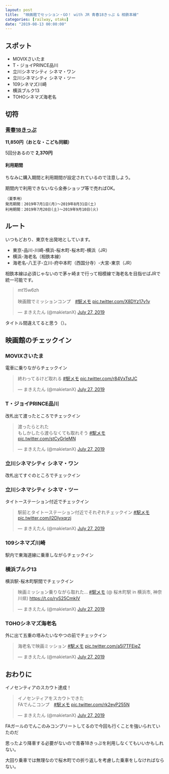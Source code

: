 ```yaml
---
layout: post
title:  "映画館でセッション・GO！ with JR 青春18きっぷ & 相鉄本線"
categories: [railway, otaku]
date: "2019-08-13 00:00:00"
---
```


## スポット

- MOVIXさいたま
- T・ジョイPRINCE品川
- 立川シネマシティ シネマ・ワン
- 立川シネマシティ シネマ・ツー
- 109シネマズ川崎
- 横浜ブルク13
- TOHOシネマズ海老名

## 切符

### [青春18きっぷ](https://railway.jr-central.co.jp/tickets/youth18-ticket/)

**11,850円（おとな・こども同額）**

5回分あるので **2,370円**

#### 利用期間

ちなみに購入期間と利用期間が設定されているので注意しよう。

期間内で利用できないなら金券ショップ等で売ればOK。

```
（夏季用）
発売期間：2019年7月1日(月)～2019年8月31日(土)
利用期間：2019年7月20日(土)～2019年9月10日(火)
```

## ルート

いつもどおり、東京を出発地としています。

- 東京-品川-川崎-横浜-桜木町-桜木町-横浜（JR）
- 横浜-海老名（相鉄本線）
- 海老名-八王子-立川-府中本町（西国分寺）-大宮-東京（JR）

相鉄本線は必須じゃないので茅ヶ崎まで行って相模線で海老名を目指せばJRで統一可能です。

<blockquote class="twitter-tweet tw-align-center"><p lang="ja" dir="ltr">mt15w6zh<br><br>映画館でミッションコンプ　<a href="https://twitter.com/hashtag/%E9%A7%85%E3%83%A1%E3%83%A2?src=hash&amp;ref_src=twsrc%5Etfw">#駅メモ</a> <a href="https://t.co/X8DYz17v1y">pic.twitter.com/X8DYz17v1y</a></p>&mdash; まきえたん (@makietanX) <a href="https://twitter.com/makietanX/status/1155154076780253185?ref_src=twsrc%5Etfw">July 27, 2019</a></blockquote> <script async src="https://platform.twitter.com/widgets.js" charset="utf-8"></script>

タイトル間違えてると思う（）。

## 映画館のチェックイン

### MOVIXさいたま

電車に乗りながらチェックイン

<blockquote class="twitter-tweet tw-align-center"><p lang="ja" dir="ltr">終わってるけど取れる <a href="https://twitter.com/hashtag/%E9%A7%85%E3%83%A1%E3%83%A2?src=hash&amp;ref_src=twsrc%5Etfw">#駅メモ</a> <a href="https://t.co/r84VxTstJC">pic.twitter.com/r84VxTstJC</a></p>&mdash; まきえたん (@makietanX) <a href="https://twitter.com/makietanX/status/1155091732784021507?ref_src=twsrc%5Etfw">July 27, 2019</a></blockquote> <script async src="https://platform.twitter.com/widgets.js" charset="utf-8"></script>

### T・ジョイPRINCE品川

改札出て渡ったところでチェックイン

<blockquote class="twitter-tweet tw-align-center"><p lang="ja" dir="ltr">渡ったらとれた <br>もしかしたら渡らなくても取れそう <a href="https://twitter.com/hashtag/%E9%A7%85%E3%83%A1%E3%83%A2?src=hash&amp;ref_src=twsrc%5Etfw">#駅メモ</a> <a href="https://t.co/stCyGrleMN">pic.twitter.com/stCyGrleMN</a></p>&mdash; まきえたん (@makietanX) <a href="https://twitter.com/makietanX/status/1155020230613037056?ref_src=twsrc%5Etfw">July 27, 2019</a></blockquote> <script async src="https://platform.twitter.com/widgets.js" charset="utf-8"></script>

### 立川シネマシティ シネマ・ワン

改札出てすぐのところでチェックイン

### 立川シネマシティ シネマ・ツー

タイトーステーション付近でチェックイン

<blockquote class="twitter-tweet tw-align-center"><p lang="ja" dir="ltr">駅前とタイトーステーション付近でそれぞれチェックイン <a href="https://twitter.com/hashtag/%E9%A7%85%E3%83%A1%E3%83%A2?src=hash&amp;ref_src=twsrc%5Etfw">#駅メモ</a> <a href="https://t.co/I2DIyxqrzj">pic.twitter.com/I2DIyxqrzj</a></p>&mdash; まきえたん (@makietanX) <a href="https://twitter.com/makietanX/status/1155069732980027398?ref_src=twsrc%5Etfw">July 27, 2019</a></blockquote> <script async src="https://platform.twitter.com/widgets.js" charset="utf-8"></script>

### 109シネマズ川崎

駅内で東海道線に乗車しながらチェックイン

### 横浜ブルク13

横浜駅-桜木町駅間でチェックイン

<blockquote class="twitter-tweet tw-align-center"><p lang="ja" dir="ltr">映画ミッション乗りながら取れた… <a href="https://twitter.com/hashtag/%E9%A7%85%E3%83%A1%E3%83%A2?src=hash&amp;ref_src=twsrc%5Etfw">#駅メモ</a> (@ 桜木町駅 in 横浜市, 神奈川県) <a href="https://t.co/ryS25CmkIV">https://t.co/ryS25CmkIV</a></p>&mdash; まきえたん (@makietanX) <a href="https://twitter.com/makietanX/status/1155030802490679296?ref_src=twsrc%5Etfw">July 27, 2019</a></blockquote> <script async src="https://platform.twitter.com/widgets.js" charset="utf-8"></script>

### TOHOシネマズ海老名

外に出て五重の塔みたいなやつの前でチェックイン

<blockquote class="twitter-tweet tw-align-center"><p lang="ja" dir="ltr">海老名で映画ミッション <a href="https://twitter.com/hashtag/%E9%A7%85%E3%83%A1%E3%83%A2?src=hash&amp;ref_src=twsrc%5Etfw">#駅メモ</a> <a href="https://t.co/a5l7TFEieZ">pic.twitter.com/a5l7TFEieZ</a></p>&mdash; まきえたん (@makietanX) <a href="https://twitter.com/makietanX/status/1155046063603982336?ref_src=twsrc%5Etfw">July 27, 2019</a></blockquote> <script async src="https://platform.twitter.com/widgets.js" charset="utf-8"></script>

## おわりに

イノセンティアのスカウト達成！

<blockquote class="twitter-tweet tw-align-center"><p lang="ja" dir="ltr">イノセンティアをスカウトできた<br>FAでんこコンプ　<a href="https://twitter.com/hashtag/%E9%A7%85%E3%83%A1%E3%83%A2?src=hash&amp;ref_src=twsrc%5Etfw">#駅メモ</a> <a href="https://t.co/rk2eyP255N">pic.twitter.com/rk2eyP255N</a></p>&mdash; まきえたん (@makietanX) <a href="https://twitter.com/makietanX/status/1155083073270079488?ref_src=twsrc%5Etfw">July 27, 2019</a></blockquote> <script async src="https://platform.twitter.com/widgets.js" charset="utf-8"></script>

FAガールのでんこのみコンプリートしてるので今回も行くことを強いられていたのだ

思ったより降車する必要がないので青春18きっぷを利用しなくてもいいかもしれない。

大回り乗車では無理なので桜木町での折り返しを考慮した乗車をしなければならない。

